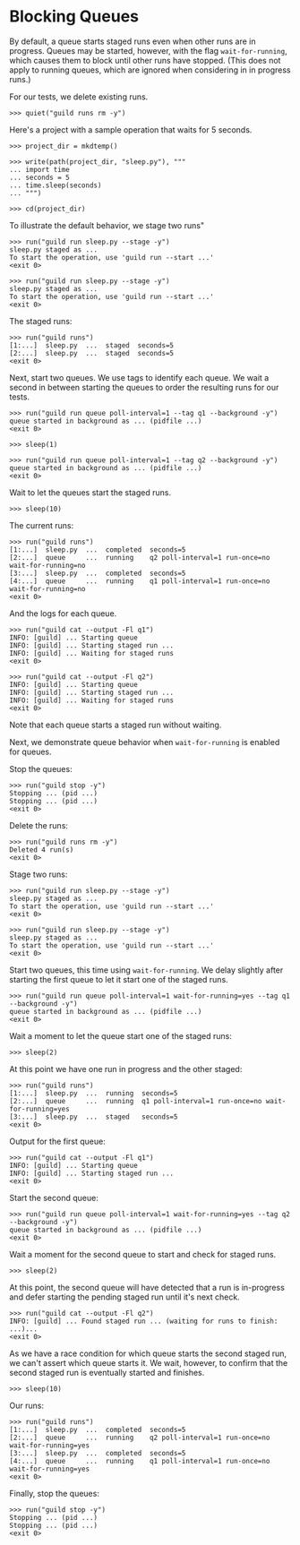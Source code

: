 # Blocking Queues

By default, a queue starts staged runs even when other runs are in
progress. Queues may be started, however, with the flag
`wait-for-running`, which causes them to block until other runs have
stopped. (This does not apply to running queues, which are ignored
when considering in in progress runs.)

For our tests, we delete existing runs.

    >>> quiet("guild runs rm -y")

Here's a project with a sample operation that waits for 5 seconds.

    >>> project_dir = mkdtemp()

    >>> write(path(project_dir, "sleep.py"), """
    ... import time
    ... seconds = 5
    ... time.sleep(seconds)
    ... """)

    >>> cd(project_dir)

To illustrate the default behavior, we stage two runs"

    >>> run("guild run sleep.py --stage -y")
    sleep.py staged as ...
    To start the operation, use 'guild run --start ...'
    <exit 0>

    >>> run("guild run sleep.py --stage -y")
    sleep.py staged as ...
    To start the operation, use 'guild run --start ...'
    <exit 0>

The staged runs:

    >>> run("guild runs")
    [1:...]  sleep.py  ...  staged  seconds=5
    [2:...]  sleep.py  ...  staged  seconds=5
    <exit 0>

Next, start two queues. We use tags to identify each queue. We wait a
second in between starting the queues to order the resulting runs for
our tests.

    >>> run("guild run queue poll-interval=1 --tag q1 --background -y")
    queue started in background as ... (pidfile ...)
    <exit 0>

    >>> sleep(1)

    >>> run("guild run queue poll-interval=1 --tag q2 --background -y")
    queue started in background as ... (pidfile ...)
    <exit 0>

Wait to let the queues start the staged runs.

    >>> sleep(10)

The current runs:

    >>> run("guild runs")
    [1:...]  sleep.py  ...  completed  seconds=5
    [2:...]  queue     ...  running    q2 poll-interval=1 run-once=no wait-for-running=no
    [3:...]  sleep.py  ...  completed  seconds=5
    [4:...]  queue     ...  running    q1 poll-interval=1 run-once=no wait-for-running=no
    <exit 0>

And the logs for each queue.

    >>> run("guild cat --output -Fl q1")
    INFO: [guild] ... Starting queue
    INFO: [guild] ... Starting staged run ...
    INFO: [guild] ... Waiting for staged runs
    <exit 0>

    >>> run("guild cat --output -Fl q2")
    INFO: [guild] ... Starting queue
    INFO: [guild] ... Starting staged run ...
    INFO: [guild] ... Waiting for staged runs
    <exit 0>

Note that each queue starts a staged run without waiting.

Next, we demonstrate queue behavior when `wait-for-running` is enabled
for queues.

Stop the queues:

    >>> run("guild stop -y")
    Stopping ... (pid ...)
    Stopping ... (pid ...)
    <exit 0>

Delete the runs:

    >>> run("guild runs rm -y")
    Deleted 4 run(s)
    <exit 0>

Stage two runs:

    >>> run("guild run sleep.py --stage -y")
    sleep.py staged as ...
    To start the operation, use 'guild run --start ...'
    <exit 0>

    >>> run("guild run sleep.py --stage -y")
    sleep.py staged as ...
    To start the operation, use 'guild run --start ...'
    <exit 0>

Start two queues, this time using `wait-for-running`. We delay
slightly after starting the first queue to let it start one of the
staged runs.

    >>> run("guild run queue poll-interval=1 wait-for-running=yes --tag q1 --background -y")
    queue started in background as ... (pidfile ...)
    <exit 0>

Wait a moment to let the queue start one of the staged runs:

    >>> sleep(2)

At this point we have one run in progress and the other staged:

    >>> run("guild runs")
    [1:...]  sleep.py  ...  running  seconds=5
    [2:...]  queue     ...  running  q1 poll-interval=1 run-once=no wait-for-running=yes
    [3:...]  sleep.py  ...  staged   seconds=5
    <exit 0>

Output for the first queue:

    >>> run("guild cat --output -Fl q1")
    INFO: [guild] ... Starting queue
    INFO: [guild] ... Starting staged run ...
    <exit 0>

Start the second queue:

    >>> run("guild run queue poll-interval=1 wait-for-running=yes --tag q2 --background -y")
    queue started in background as ... (pidfile ...)
    <exit 0>

Wait a moment for the second queue to start and check for staged runs.

    >>> sleep(2)

At this point, the second queue will have detected that a run is
in-progress and defer starting the pending staged run until it's next
check.

    >>> run("guild cat --output -Fl q2")
    INFO: [guild] ... Found staged run ... (waiting for runs to finish: ...)...
    <exit 0>

As we have a race condition for which queue starts the second staged
run, we can't assert which queue starts it. We wait, however, to
confirm that the second staged run is eventually started and finishes.

    >>> sleep(10)

Our runs:

    >>> run("guild runs")
    [1:...]  sleep.py  ...  completed  seconds=5
    [2:...]  queue     ...  running    q2 poll-interval=1 run-once=no wait-for-running=yes
    [3:...]  sleep.py  ...  completed  seconds=5
    [4:...]  queue     ...  running    q1 poll-interval=1 run-once=no wait-for-running=yes
    <exit 0>

Finally, stop the queues:

    >>> run("guild stop -y")
    Stopping ... (pid ...)
    Stopping ... (pid ...)
    <exit 0>
